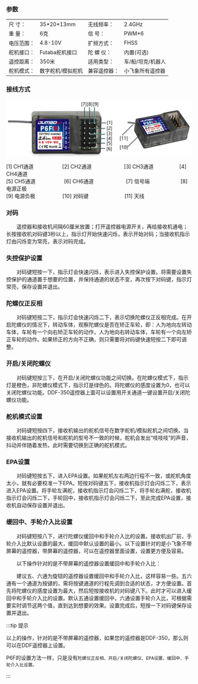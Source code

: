 ### 参数

|       |              |        |            |
| ----- | ------------ | ------ |:---------- |
| 尺 寸：  | 35\*20\*13mm | 无线频率：  | 2.4GHz     |
| 重 量：  | 6克           | 信 号：   | PWM*6      |
| 电压范围： | 4.8-10V      | 扩频方式：  | FHSS       |
| 舵机接口： | Futaba舵机接口   | 陀 螺 仪： | 内置(可选)     |
| 遥控距离： | 350米         | 适用类型：  | 车/船/坦克/机器人 |
| 舵机模式： | 数字舵机/模拟舵机    | 兼容遥控器： | 小飞象所有遥控器   |

### 接线方式

![](.\pic\P6FG1.png)

[1] CH1通道 &#8195;&#8195;&#8195;&#8195;&#8195; [2] CH2通道&#8195;&#8195;&#8195;&#8195;&#8195;&#8195; [3] CH3通道&#8195;&#8195;&#8195;&#8195;&#8195;[4] CH4通道<br/>
[5] CH5通道 &#8195;&#8195;&#8195;&#8195;&#8195;  [6] CH6通道 &#8195;&#8195;&#8195;&#8195;&#8195;&#8195;[7] 信号端&#8195;&#8195;&#8195;&#8195;&#8195;&#8195;[8] 电源正极<br/>[9] 电源负极&#8195;&#8195;&#8195;&#8195;&#8195;  [10] 对码键&#8195;&#8195;&#8195;&#8195;&#8195;&#8195;&#8195;[11] 天线

### 对码

&#8195;&#8195;遥控器和接收机间隔60厘米放置；打开遥控器电源开关，再给接收机通电；长按接收机对码键3秒以上，指示灯开始快速闪烁，表示开始对码；当接收机指示灯由闪烁变为常亮，表示对码完成。

### 失控保护设置

&#8195;&#8195;对码键短按一下，指示灯会快速闪烁，表示进入失控保护设置。将需要设置失控保护的通道置于想要的位置，并保持通道的状态不变，再次按下对码键，指示灯常亮，保存设置并退出。

### 陀螺仪正反相

&#8195;&#8195;对码键短按二下，指示灯会快速闪烁二下，表示切换陀螺仪正反相完成。在开启陀螺仪的情况下，转动车体，观察陀螺仪是否在矫正车轮，即：人为地向左转动车体，车轮有一个向右矫正车轮的动作，人为地向右转动车体，车轮有一个向左矫正车轮的动作。如果矫正的方向不正确，则只需要将对码键快速短按二下即可调整。

### 开启/关闭陀螺仪

&#8195;&#8195;对码键短按三下，在开启/关闭陀螺仪功能之间切换。在陀螺仪模式下，指示灯是橙色，非陀螺仪模式下，指示灯是绿色的。将陀螺仪的感度设置为0，也可以关闭陀螺仪功能。DDF-350遥控器上面可以设置用开关通道一键设置开启/关闭陀螺仪功能。

### 舵机模式设置

&#8195;&#8195;对码键短按四下，接收机输出的舵机信号在数字舵机/模拟舵机之间切换。当接收机输出的舵机信号和舵机的型号不一致的时候，舵机会发出“吱吱吱”的声音，抖动并伴随着发热，此时需要切换到正确的舵机模式。

### EPA设置

&#8195;&#8195;对码键短按五下，进入EPA设置。如果舵机左右两边行程不一致，或舵机角度太小，就有必要校准一下EPA。短按对码键五下，接收机指示灯会闪烁二下，表示进入EPA设置。将手轮左满舵，接收机指示灯会闪烁二下，将手轮右满舵，接收机指示灯会闪烁二下，手轮回中，接收机指示灯会闪烁二下，至此完成EPA设置，接收机自动保存设置并退出。

### 缓回中、手轮介入比设置

&#8195;&#8195;对码键短按八下，进行陀螺仪缓回中和手轮介入比的设置。接收机出厂前，手轮介入比默认设置的最大，缓回中默认设置的最小。以下设置针对的是小飞象不带屏幕的遥控器，带屏幕的遥控器，可以在遥控器里面设置，设置更方便及容易。  

&#8195;&#8195;以下操作针对的是不带屏幕的遥控器设置缓回中和手轮介入比：  

&#8195;&#8195;建议五、六通为旋钮的遥控器设置缓回中和手轮介入比，这样容易一些。五六通有一个通道为按键的，需将按键通道的行程先调到合适的状态，才方便设置。首先将陀螺仪的感度设置为最大，然后短按接收机的对码键八下。此时才可以进入缓回中和手轮介入比的设置。默认五通设置缓回中，六通设置手轮介入比，可根据需要实时调节这两个值，直到达到想要的效果。设置完成后，短按一下对码键保存设置并退出。

:::tip 提示

以上的操作，针对的是不带屏幕的遥控器，如果您的遥控器是DDF-350，那么则可以在DDF遥控器上设置。

P6F的设置方法一样，只是没有`陀螺仪正反相、开启/关闭陀螺仪、EPA设置、缓回中、手轮介入比设置。`

:::
